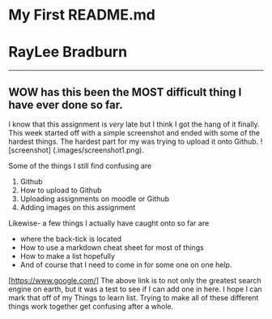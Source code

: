 # My First README.md
# RayLee Bradburn
***
## WOW has this been the **MOST** difficult thing I have ever done so far.

I know that this assignment is *very* late but I think I got the hang of it finally. This week started off with a simple screenshot and ended with some of the hardest things. The hardest part for my was trying to upload it onto Github.
![screenshot] (.images/screenshot1.png).


Some of the things I still find confusing are
1. Github
2. How to upload to Github
3. Uploading assignments on moodle or Github
4. Adding images on this assignment

Likewise- a few things I actually have caught onto so far are
- where the back-tick is located
- How to use a markdown cheat sheet for most of things
- How to make a list hopefully
- And of course that I need to come in for some one on one help.

[https://www.google.com/]
The above link is to not only the greatest search engine on earth, but it was a test to see if I can add one in here. I hope I can mark that off of my Things to learn list.
Trying to make all of these different things work together get confusing after a whole.
